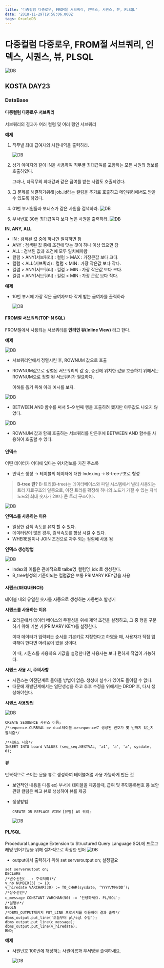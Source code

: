 ```yaml
---
title: '다중컬럼 다중로우, FROM절 서브쿼리, 인덱스, 시퀀스, 뷰, PLSQL'
date: '2018-11-29T19:58:06.000Z'
tags: OracleDB
---
```


# 다중컬럼 다중로우, FROM절 서브쿼리, 인덱스, 시퀀스, 뷰, PLSQL

![DB](../../.gitbook/assets/oracledb_logo.png)

## KOSTA DAY23

### DataBase

#### 다중컬럼 다중로우 서브쿼리

서브쿼리의 결과가 여러 컬럼 및 여러 행인 서브쿼리

**예제**

1. 직무별 최대 급여자의 사원내역을 출력하라.

   ![DB](../../.gitbook/assets/db04-01.png)

2. 상기 이미지와 같이 IN을 사용하여 직무별 최대급여를 포함하는 모든 사원의 정보를 호출하였다.   

   그러나, 타직무의 최대값과 같은 급여를 받는 사람도 호출되었다.

3. 그 문제를 해결하기위해 job\_id라는 컬럼을 추가로 호출하고 메인쿼리에서도 받을 수 있도록 하였다.
4. 01번 부서원들과 보너스가 같은 사원을 검색하라. ![DB](../../.gitbook/assets/db04-02.png)
5. 부서번호 30번 최대급여자 보다 높은 사원을 출력하라. ![DB](../../.gitbook/assets/db04-03.png)

**IN, ANY, ALL**

* IN : 검색된 값 중에 하나만 일치하면 참
* ANY : 검색된 값 중에 조건에 맞는 것이 하나 이상 있으면 참
* ALL : 검색된 값과 조건에 모두 일치해야함
* 컬럼 &gt; ANY\(서브쿼리\) : 컬럼 &gt; MAX : 가장큰값 보다 크다.
* 컬럼 &lt; ALL\(서브쿼리\) : 컬럼 &lt; MIN : 가장 작은값 보다 작다.
* 컬럼 &gt; ANY\(서브쿼리\) : 컬럼 &gt; MIN : 가장 작은값 보다 크다.
* 컬럼 &lt; ANY\(서브쿼리\) : 컬럼 &lt; MIN : 가장 큰값 보다 작다.

**예제**

* 10번 부서에 가장 작은 급여자보다 작게 받는 급여자를 출력하라

  ![DB](../../.gitbook/assets/db04-04.png)

#### FROM절 서브쿼리\(TOP-N SQL\)

FROM절에서 사용되는 서브쿼리를 **인라인 뷰\(Inline View\)** 라고 한다.

**예제**

![DB](../../.gitbook/assets/db04-05.png)

* 서브쿼리안에서 정렬시킨 후, ROWNUM 값으로 호출
* ROWNUM값으로 정렬된 서브쿼리의 값 중, 중간에 위치한 값을 호출하기 위해서는 ROWNUM으로 정렬 된 서브쿼리가 필요하다.   

  이해를 돕기 위해 아래 예시를 보자.

![DB](../../.gitbook/assets/db04-06.png)

* BETWEEN AND 함수를 써서 5~9 번째 행을 호출하려 했지만 아무값도 나오지 않았다.

![DB](../../.gitbook/assets/db04-07.png)

* ROWNUM 값과 함께 호출하는 서브쿼리를 만든후에 BETWEEN AND 함수를 사용하여 호출할 수 있다.

#### 인덱스

어떤 데이터가 어디에 있다는 위치정보를 가진 주소록

* 인덱스 생성 → 테이블의 데이터에 대한 Indexing → B-tree구조로 형성

> **B-tree 란?** B-트리\(B-tree\)는 데이터베이스와 파일 시스템에서 널리 사용되는 트리 자료구조의 일종으로, 이진 트리를 확장해 하나의 노드가 가질 수 있는 자식 노드의 최대 숫자가 2보다 큰 트리 구조이다.

![DB](../../.gitbook/assets/db04-08.png)

**인덱스를 사용하는 이유**

* 일정한 검색 속도를 유지 할 수 있다.
* 데이터량이 많은 경우, 검색속도를 향상 시킬 수 있다.
* WHERE절이나 JOIN 조건으로 자주 되는 컬럼에 사용 됨

**인덱스 생성방법**

![DB](../../.gitbook/assets/db04-09.png)

* Index의 이름은 관례적으로 talbe명\_컬럼명\_idx 로 생성한다.
* B\_tree형성의 기준이되는 컬럼값은 보통 PRIMARY KEY값을 사용

#### 시퀀스\(SEQUENCE\)

테이블 내의 유일한 숫자를 자동으로 생성하는 자동번호 발생기

**시퀀스를 사용하는 이유**

* 오라클에서 데이터 베이스의 무결성을 위해 제약 조건을 설정하고, 그 중 행을 구분하기 위해 기본 키\(PRIMARY KEY\)를 설정한다.    

  이때 데이터가 입력되는 순서를 기본키로 지정한다고 하였을 때, 사용자가 직접 입력해야 한다면 어려움이 있을 것이다.    

  이 때, 시퀀스를 사용하요 키값을 설정한다면 사용자는 보다 편하게 작업이 가능하다.

**시퀀스 사용 시, 주의사항**

* 시퀀스는 이전단계로 돌아올 방법이 없음. 생성에 실수가 있어도 돌이킬 수 없다.
* 때문에 개발단계에서는 일단생성을 하고 추후 수정을 위해서는 DROP 후, 다시 생성해야한다.

**시퀀스 사용방법**

![DB](../../.gitbook/assets/db04-10.png)

```text
CREATE SEQUENCE 시퀀스 이름;
/*sequence.CURRVAL => dual테이블.=>sequence로 생성된 번호가 몇 번까지 있는지 알려줌*/

/*시퀀스 사용*/
INSERT INTO board VALUES (seq_seq.NEXTVAL, ‘a1’, ‘a’, ‘a’, sysdate, 0);
```

#### 뷰

반복적으로 쓰이는 문을 뷰로 생성하여 테이블처럼 사용 가능하게 만든 것

* 보안적인 내용을 다룸 ex\) 부서에 테이블을 제공할때, 급여 및 주민등록번호 등 보안관련 컬럼은 빼고 뷰로 생성하여 뷰를 제공
* 생성방법

  ```text
  CREATE OR REPLACE VIEW [뷰명] AS 쿼리;
  ```

  ![DB](../../.gitbook/assets/db04-11.png)

#### PL/SQL

Procedural Language Extension to Structured Query Language SQL에 프로그래밍 언어기능을 위해 절차적으로 확장한 언어 ![DB](../../.gitbook/assets/db04-12.png)

* output에서 출력하기 위해 set serveroutput on; 설정필요

```text
set serveroutput on;
DECLARE
/*변수선언( — : 주석처리)*/
v_no NUMBER(3) := 10;
v_hiredate VARCHAR(30) := TO_CHAR(sysdate, ‘YYYY/MM/DD’);
/*상수선언*/
c_message CONSTANT VARCHAR(50) := ‘안녕하세요. PL/SQL’;
/*실행부*/
BEGIN
/*DBMS_OUTPUT패키지 PUT_LINE 프로시저를 이용하여 결과 출력*/
dbms_output.put_line(‘오늘부터 pl/sql 수업’);
dbms_output.put_line(c_message);
dbms_output.put_line(v_hiredate);
END;
```

**예제**

* 사원번호 100번에 해당하는 사원이름과 부서명을 출력하세요.

  ![DB](../../.gitbook/assets/db04-13.png)

